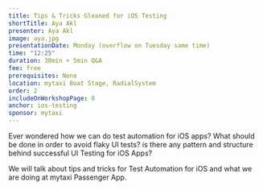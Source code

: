 ```yaml
---
title: Tips & Tricks Gleaned for iOS Testing
shortTitle: Aya Akl
presenter: Aya Akl
image: aya.jpg
presentationDate: Monday (overflow on Tuesday same time)
time: "12:25"
duration: 30min + 5min Q&A
fee: free
prerequisites: None
location: mytaxi Boat Stage, RadialSystem
order: 2
includeOnWorkshopPage: 0
anchor: ios-testing
sponsor: mytaxi
---
```

				
Ever wondered how we can do test automation for iOS apps? What should be done in order to avoid flaky UI tests? is there any pattern and structure behind successful UI Testing for iOS Apps?

We will talk about tips and tricks for Test Automation for iOS and what we are doing at mytaxi Passenger App.
	      	
